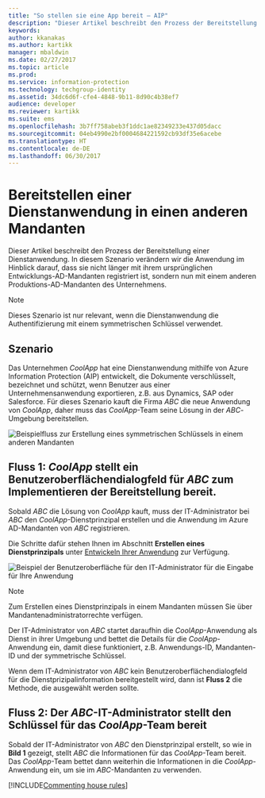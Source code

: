 ```yaml
---
title: "So stellen sie eine App bereit – AIP"
description: "Dieser Artikel beschreibt den Prozess der Bereitstellung einer Dienstanwendung in einen anderen Mandanten als jenen, mit dem sie ursprünglich entwickelt wurde."
keywords: 
author: kkanakas
ms.author: kartikk
manager: mbaldwin
ms.date: 02/27/2017
ms.topic: article
ms.prod: 
ms.service: information-protection
ms.technology: techgroup-identity
ms.assetid: 34dc6d6f-cfe4-4848-9b11-8d90c4b38ef7
audience: developer
ms.reviewer: kartikk
ms.suite: ems
ms.openlocfilehash: 3b7ff758abeb3f1ddc1ae82349233e437d05dacc
ms.sourcegitcommit: 04eb4990e2bf0004684221592cb93df35e6acebe
ms.translationtype: HT
ms.contentlocale: de-DE
ms.lasthandoff: 06/30/2017
---
```

# <a name="deploying-a-service-application-into-a-different-tenant"></a>Bereitstellen einer Dienstanwendung in einen anderen Mandanten

Dieser Artikel beschreibt den Prozess der Bereitstellung einer Dienstanwendung. In diesem Szenario verändern wir die Anwendung im Hinblick darauf, dass sie nicht länger mit ihrem ursprünglichen Entwicklungs-AD-Mandanten registriert ist, sondern nun mit einem anderen Produktions-AD-Mandanten des Unternehmens.

> [!Note]
> Dieses Szenario ist nur relevant, wenn die Dienstanwendung die Authentifizierung mit einem symmetrischen Schlüssel verwendet.

## <a name="scenario"></a>Szenario
Das Unternehmen *CoolApp* hat eine Dienstanwendung mithilfe von Azure Information Protection (AIP) entwickelt, die Dokumente verschlüsselt, bezeichnet und schützt, wenn Benutzer aus einer Unternehmensanwendung exportieren, z.B. aus Dynamics, SAP oder Salesforce. Für dieses Szenario kauft die Firma *ABC* die neue Anwendung von *CoolApp*, daher muss das *CoolApp*-Team seine Lösung in der *ABC*-Umgebung bereitstellen. 

![Beispielfluss zur Erstellung eines symmetrischen Schlüssels in einem anderen Mandanten](../media/develop/service-app-provision.jpg)

## <a name="flow-1-coolapp-provides-a-ui-dialog-to-abc-to-implement-the-deployment"></a>Fluss 1: *CoolApp* stellt ein Benutzeroberflächendialogfeld für *ABC* zum Implementieren der Bereitstellung bereit.

Sobald *ABC* die Lösung von *CoolApp* kauft, muss der IT-Administrator bei *ABC* den *CoolApp*-Dienstprinzipal erstellen und die Anwendung im Azure AD-Mandanten von *ABC* registrieren. 

Die Schritte dafür stehen Ihnen im Abschnitt **Erstellen eines Dienstprinzipals** unter [Entwickeln Ihrer Anwendung](developing-your-application.md) zur Verfügung.

![Beispiel der Benutzeroberfläche für den IT-Administrator für die Eingabe für Ihre Anwendung](../media/develop/how-to-deploy-app-UI.png)

> [!Note]
> Zum Erstellen eines Dienstprinzipals in einem Mandanten müssen Sie über Mandantenadministratorrechte verfügen.

Der IT-Administrator von *ABC* startet daraufhin die *CoolApp*-Anwendung als Dienst in ihrer Umgebung und bettet die Details für die *CoolApp*-Anwendung ein, damit diese funktioniert, z.B. Anwendungs-ID, Mandanten-ID und der symmetrische Schlüssel.

Wenn dem IT-Administrator von *ABC* kein Benutzeroberflächendialogfeld für die Dienstprizipalinformation bereitgestellt wird, dann ist **Fluss 2** die Methode, die ausgewählt werden sollte.

## <a name="flow-2-abc-it-administrator-provides-the-key-to-the-coolapp-team"></a>Fluss 2: Der *ABC*-IT-Administrator stellt den Schlüssel für das *CoolApp*-Team bereit

Sobald der IT-Administrator von *ABC* den Dienstprinzipal erstellt, so wie in **Bild 1** gezeigt, stellt *ABC* die Informationen für das *CoolApp*-Team bereit. Das *CoolApp*-Team bettet dann weiterhin die Informationen in die *CoolApp*-Anwendung ein, um sie im *ABC*-Mandanten zu verwenden.

[!INCLUDE[Commenting house rules](../includes/houserules.md)]